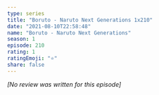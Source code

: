 ```yaml
---
type: series
title: "Boruto - Naruto Next Generations 1x210"
date: "2021-08-10T22:58:48"
name: "Boruto - Naruto Next Generations"
season: 1
episode: 210
rating: 1
ratingEmoji: "⭐️"
share: false
---
```


*[No review was written for this episode]*
